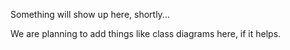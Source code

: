 ﻿Something will show up here, shortly...

We are planning to add things like class diagrams here, if it helps.